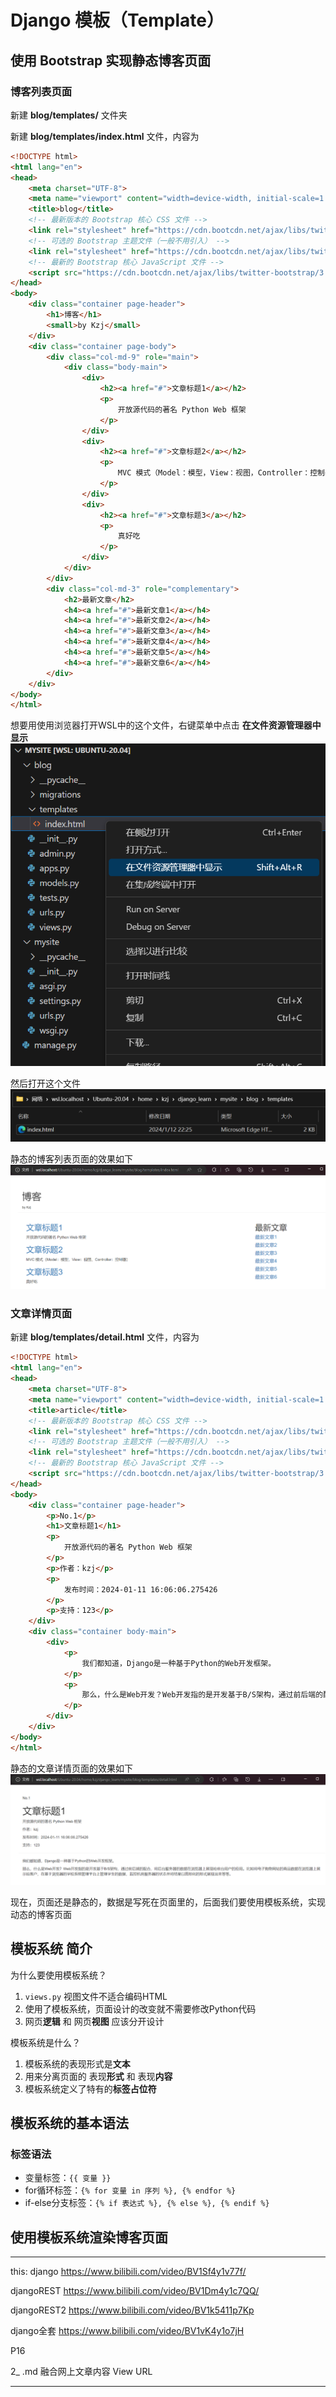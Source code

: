 # Django 模板（Template）

## 使用 Bootstrap 实现静态博客页面

### 博客列表页面

新建 **blog/templates/** 文件夹

新建 **blog/templates/index.html** 文件，内容为
```html
<!DOCTYPE html>
<html lang="en">
<head>
    <meta charset="UTF-8">
    <meta name="viewport" content="width=device-width, initial-scale=1.0">
    <title>blog</title>
    <!-- 最新版本的 Bootstrap 核心 CSS 文件 -->
    <link rel="stylesheet" href="https://cdn.bootcdn.net/ajax/libs/twitter-bootstrap/3.4.1/css/bootstrap.min.css" integrity="sha384-HSMxcRTRxnN+Bdg0JdbxYKrThecOKuH5zCYotlSAcp1+c8xmyTe9GYg1l9a69psu" crossorigin="anonymous">
    <!-- 可选的 Bootstrap 主题文件（一般不用引入） -->
    <link rel="stylesheet" href="https://cdn.bootcdn.net/ajax/libs/twitter-bootstrap/3.4.1/css/bootstrap-theme.min.css" integrity="sha384-6pzBo3FDv/PJ8r2KRkGHifhEocL+1X2rVCTTkUfGk7/0pbek5mMa1upzvWbrUbOZ" crossorigin="anonymous">
    <!-- 最新的 Bootstrap 核心 JavaScript 文件 -->
    <script src="https://cdn.bootcdn.net/ajax/libs/twitter-bootstrap/3.4.1/js/bootstrap.min.js" integrity="sha384-aJ21OjlMXNL5UyIl/XNwTMqvzeRMZH2w8c5cRVpzpU8Y5bApTppSuUkhZXN0VxHd" crossorigin="anonymous"></script>
</head>
<body>
    <div class="container page-header">
        <h1>博客</h1>
        <small>by Kzj</small>
    </div>
    <div class="container page-body">
        <div class="col-md-9" role="main">
            <div class="body-main">
                <div>
                    <h2><a href="#">文章标题1</a></h2>
                    <p>
                        开放源代码的著名 Python Web 框架
                    </p>
                </div>
                <div>
                    <h2><a href="#">文章标题2</a></h2>
                    <p>
                        MVC 模式（Model：模型，View：视图，Controller：控制器）
                    </p>
                </div>
                <div>
                    <h2><a href="#">文章标题3</a></h2>
                    <p>
                        真好吃
                    </p>
                </div>
            </div>
        </div>
        <div class="col-md-3" role="complementary">
            <h2>最新文章</h2>
            <h4><a href="#">最新文章1</a></h4>
            <h4><a href="#">最新文章2</a></h4>
            <h4><a href="#">最新文章3</a></h4>
            <h4><a href="#">最新文章4</a></h4>
            <h4><a href="#">最新文章5</a></h4>
            <h4><a href="#">最新文章6</a></h4>
        </div>
    </div>
</body>
</html>
```

想要用使用浏览器打开WSL中的这个文件，右键菜单中点击 **在文件资源管理器中显示**
![](resources/2024-01-12-22-30-56.png)

然后打开这个文件
![](resources/2024-01-12-22-32-56.png)

静态的博客列表页面的效果如下
![](resources/2024-01-12-23-43-04.png)

### 文章详情页面

新建 **blog/templates/detail.html** 文件，内容为
```html
<!DOCTYPE html>
<html lang="en">
<head>
    <meta charset="UTF-8">
    <meta name="viewport" content="width=device-width, initial-scale=1.0">
    <title>article</title>
    <!-- 最新版本的 Bootstrap 核心 CSS 文件 -->
    <link rel="stylesheet" href="https://cdn.bootcdn.net/ajax/libs/twitter-bootstrap/3.4.1/css/bootstrap.min.css" integrity="sha384-HSMxcRTRxnN+Bdg0JdbxYKrThecOKuH5zCYotlSAcp1+c8xmyTe9GYg1l9a69psu" crossorigin="anonymous">
    <!-- 可选的 Bootstrap 主题文件（一般不用引入） -->
    <link rel="stylesheet" href="https://cdn.bootcdn.net/ajax/libs/twitter-bootstrap/3.4.1/css/bootstrap-theme.min.css" integrity="sha384-6pzBo3FDv/PJ8r2KRkGHifhEocL+1X2rVCTTkUfGk7/0pbek5mMa1upzvWbrUbOZ" crossorigin="anonymous">
    <!-- 最新的 Bootstrap 核心 JavaScript 文件 -->
    <script src="https://cdn.bootcdn.net/ajax/libs/twitter-bootstrap/3.4.1/js/bootstrap.min.js" integrity="sha384-aJ21OjlMXNL5UyIl/XNwTMqvzeRMZH2w8c5cRVpzpU8Y5bApTppSuUkhZXN0VxHd" crossorigin="anonymous"></script>
</head>
<body>
    <div class="container page-header">
        <p>No.1</p>
        <h1>文章标题1</h1>
        <p>
            开放源代码的著名 Python Web 框架
        </p>
        <p>作者：kzj</p>
        <p>
            发布时间：2024-01-11 16:06:06.275426
        </p>
        <p>支持：123</p>
    </div>
    <div class="container body-main">
        <div>
            <p>
                我们都知道，Django是一种基于Python的Web开发框架。
            </p>
            <p>
                那么，什么是Web开发？Web开发指的是开发基于B/S架构，通过前后端的配合，将后台服务器的数据在浏览器上展现给前台用户的应用。比如将电子购物网站的商品数据在浏览器上展示给客户，在基于浏览器的学校系统管理平台上管理学生的数据，监控机房服务器的状态并将结果以图形化的形式展现出来等等。
            </p>
        </div>
    </div>
</body>
</html>
```

静态的文章详情页面的效果如下
![](resources/2024-01-12-23-40-16.png)

现在，页面还是静态的，数据是写死在页面里的，后面我们要使用模板系统，实现动态的博客页面

## 模板系统 简介

为什么要使用模板系统？
1. `views.py` 视图文件不适合编码HTML
2. 使用了模板系统，页面设计的改变就不需要修改Python代码
3. 网页**逻辑** 和 网页**视图** 应该分开设计

模板系统是什么？
1. 模板系统的表现形式是**文本**
2. 用来分离页面的 表现**形式** 和 表现**内容**
3. 模板系统定义了特有的**标签占位符**

## 模板系统的基本语法

### 标签语法

- 变量标签：`{{ 变量 }}`
- for循环标签：`{% for 变量 in 序列 %}, {% endfor %}`
- if-else分支标签：`{% if 表达式 %}, {% else %}, {% endif %}`

## 使用模板系统渲染博客页面
































---

this:
django
https://www.bilibili.com/video/BV1Sf4y1v77f/

djangoREST
https://www.bilibili.com/video/BV1Dm4y1c7QQ/


djangoREST2
https://www.bilibili.com/video/BV1k5411p7Kp



django全套
https://www.bilibili.com/video/BV1vK4y1o7jH




P16



2_ .md   融合网上文章内容 View URL

---


